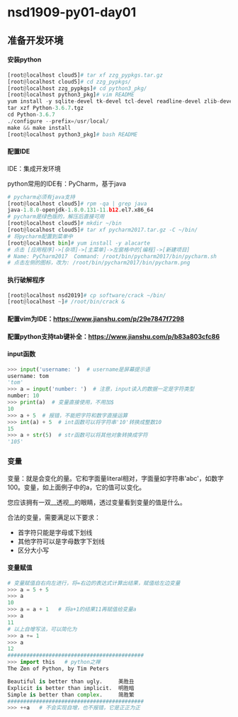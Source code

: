 # nsd1909-py01-day01

## 准备开发环境

#### 安装python

```python
[root@localhost cloud5]# tar xf zzg_pypkgs.tar.gz 
[root@localhost cloud5]# cd zzg_pypkgs/
[root@localhost zzg_pypkgs]# cd python3_pkg/
[root@localhost python3_pkg]# vim README 
yum install -y sqlite-devel tk-devel tcl-devel readline-devel zlib-devel gcc gcc-c++ openssl-devel libffi-devel
tar xzf Python-3.6.7.tgz
cd Python-3.6.7
./configure --prefix=/usr/local/
make && make install
[root@localhost python3_pkg]# bash README 
```

#### 配置IDE

IDE：集成开发环境

python常用的IDE有：PyCharm，基于java

```python
# pycharm必须有java支持
[root@localhost cloud5]# rpm -qa | grep java
java-1.8.0-openjdk-1.8.0.131-11.b12.el7.x86_64
# pycharm是绿色版的，解压后直接可用
[root@localhost cloud5]# mkdir ~/bin
[root@localhost cloud5]# tar xf pycharm2017.tar.gz -C ~/bin/
# 将pycharm配置到菜单中
[root@localhost bin]# yum install -y alacarte
# 点击 [应用程序]->[杂项]->[主菜单]->左窗格中的[编程]->[新建项目]
# Name: PyCharm2017  Command: /root/bin/pycharm2017/bin/pycharm.sh
# 点击左侧的图标，改为: /root/bin/pycharm2017/bin/pycharm.png
```

#### 执行破解程序

```python
[root@localhost nsd2019]# cp software/crack ~/bin/
[root@localhost ~]# /root/bin/crack &
```

#### 配置vim为IDE：https://www.jianshu.com/p/29e7847f7298

#### 配置python支持tab键补全：https://www.jianshu.com/p/b83a803cfc86

#### input函数

```python
>>> input('username: ')  # username是屏幕提示语
username: tom
'tom'
>>> a = input('number: ')  # 注意，input读入的数据一定是字符类型
number: 10
>>> print(a)  # 变量直接使用，不用加$
10
>>> a + 5  # 报错，不能把字符和数字直接运算
>>> int(a) + 5  # int函数可以将字符串'10'转换成整数10
15
>>> a + str(5)  # str函数可以将其他对象转换成字符
'105'

```

### 变量

变量：就是会变化的量。它和字面量literal相对，字面量如字符串'abc'，如数字100。变量，如上面例子中的a，它的值可以变化。

您应该拥有一双__透视__的眼睛，透过变量看到变量的值是什么。

合法的变量，需要满足以下要求：

- 首字符只能是字母或下划线
- 其他字符可以是字母数字下划线
- 区分大小写

#### 变量赋值

```python
# 变量赋值自右向左进行，将=右边的表达式计算出结果，赋值给左边变量
>>> a = 5 + 5
>>> a
10
>>> a = a + 1   # 将a+1的结果11再赋值给变量a
>>> a
11
# 以上自增写法，可以简化为
>>> a += 1
>>> a
12
###########################################
>>> import this   # python之禅
The Zen of Python, by Tim Peters

Beautiful is better than ugly.     美胜丑
Explicit is better than implicit.  明胜暗
Simple is better than complex.     简胜繁
###########################################
>>> ++a   # 不会实现自增，也不报错，它是正正为正
```









